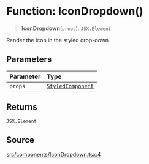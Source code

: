 # Function: IconDropdown()

> **IconDropdown**(`props`): `JSX.Element`

Render the icon in the styled drop-down.

## Parameters

| Parameter | Type |
| :------ | :------ |
| `props` | [`StyledComponent`](../type-aliases/StyledComponent.md) |

## Returns

`JSX.Element`

## Source

[src/components/IconDropdown.tsx:4](https://github.com/gpbl/react-day-picker/blob/a604fd23887c832117da414a9c63b1b84efb97d9/src/components/IconDropdown.tsx#L4)
